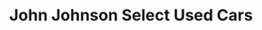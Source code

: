 ---
title: "John Johnson Select Used Cars"
url: /hackettstown/john-johnson-select-used-cars/
shop: car
---